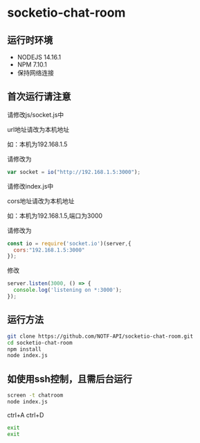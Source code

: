 # socketio-chat-room



## 运行时环境

+ NODEJS 14.16.1
+ NPM 7.10.1
+ 保持网络连接

## 首次运行请注意

请修改js/socket.js中

url地址请改为本机地址

如：本机为192.168.1.5

请修改为

```js
var socket = io("http://192.168.1.5:3000");
```
请修改index.js中

cors地址请改为本机地址

如：本机为192.168.1.5,端口为3000

请修改为

```js
const io = require('socket.io')(server,{
  cors:"192.168.1.5:3000"
});
```
修改

```js
server.listen(3000, () => {
  console.log('listening on *:3000');
});
```

## 运行方法

```bash
git clone https://github.com/NOTF-API/socketio-chat-room.git
cd socketio-chat-room
npm install
node index.js
```

## 如使用ssh控制，且需后台运行

```bash
screen -t chatroom
node index.js
```

ctrl+A ctrl+D

```bash
exit
exit
```

